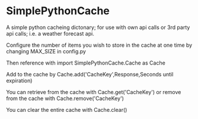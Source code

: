 # SimplePythonCache
A simple python cacheing dictonary; for use with own api calls or 3rd party api calls; i.e. a weather forecast api.

Configure the number of items you wish to store in the cache at one time by changing MAX_SIZE in config.py

Then reference with import SimplePythonCache.Cache as Cache

Add to the cache by Cache.add('CacheKey',Response,Seconds until expiration)

You can retrieve from the cache with Cache.get('CacheKey') or remove from the cache with Cache.remove('CacheKey')

You can clear the entire cache with Cache.clear()
